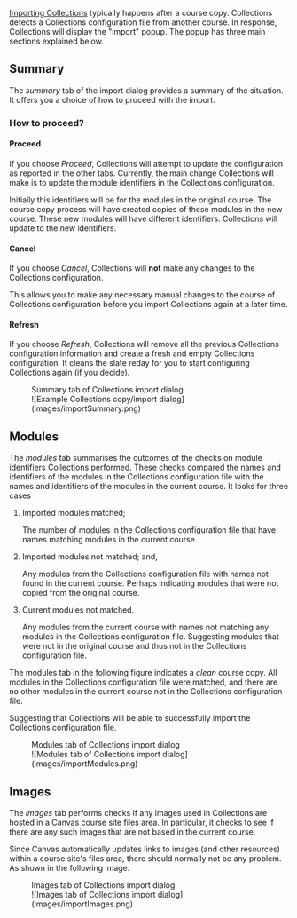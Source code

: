 <!--
 Copyright (C) 2023 David Jones
 
 This file is part of Canvas Collections.
 
 Canvas Collections is free software: you can redistribute it and/or modify
 it under the terms of the GNU General Public License as published by
 the Free Software Foundation, either version 3 of the License, or
 (at your option) any later version.
 
 Canvas Collections is distributed in the hope that it will be useful,
 but WITHOUT ANY WARRANTY; without even the implied warranty of
 MERCHANTABILITY or FITNESS FOR A PARTICULAR PURPOSE.  See the
 GNU General Public License for more details.
 
 You should have received a copy of the GNU General Public License
 along with Canvas Collections.  If not, see <http://www.gnu.org/licenses/>.
-->

[Importing Collections](overview.md) typically happens after a course copy. Collections detects a Collections configuration file from another course. In response, Collections will display the "import" popup. The popup has three main sections explained below.

## Summary

The _summary_ tab of the import dialog provides a summary of the situation. It offers you a choice of how to proceed with the import.

### How to proceed?

#### Proceed

If you choose _Proceed_, Collections will attempt to update the configuration as reported in the other tabs. Currently, the main change Collections will make is to update the module identifiers in the Collections configuration. 

Initially this identifiers will be for the modules in the original course. The course copy process will have created copies of these modules in the new course. These new modules will have different identifiers. Collections will update to the new identifiers.

#### Cancel

If you choose _Cancel_, Collections will **not** make any changes to the Collections configuration. 

This allows you to make any necessary manual changes to the course of Collections configuration before you import Collections again at a later time.


#### Refresh

If you choose _Refresh_, Collections will remove all the previous Collections configuration information and create a fresh and empty Collections configuration. It cleans the slate reday for you to start configuring Collections again (if you decide).

<figure markdown>
<figcaption>Summary tab of Collections import dialog</figcaption>
![Example Collections copy/import dialog](images/importSummary.png)
</figure>

## Modules

The _modules_ tab summarises the outcomes of the checks on module identifiers Collections performed. These checks compared the names and identifiers of the modules in the Collections configuration file with the names and identifiers of the modules in the current course. It looks for three cases

1. Imported modules matched;

    The number of modules in the Collections configuration file that have names matching modules in the current course. 

2. Imported modules not matched; and,

    Any modules from the Collections configuration file with names not found in the current course. Perhaps indicating modules that were not copied from the original course.

3. Current modules not matched.

    Any modules from the current course with names not matching any modules in the Collections configuration file. Suggesting modules that were not in the original course and thus not in the Collections configuration file.


The modules tab in the following figure indicates a _clean_ course copy. All modules in the Collections configuration file were matched, and there are no other modules in the current course not in the Collections configuration file.

Suggesting that Collections will be able to successfully import the Collections configuration file.

<figure markdown>
<figcaption>Modules tab of Collections import dialog</figcaption>
![Modules tab of Collections import dialog](images/importModules.png)
</figure>


## Images

The _images_ tab performs checks if any images used in Collections are hosted in a Canvas course site files area. In particular, it checks to see if there are any such images that are not based in the current course.

Since Canvas automatically updates links to images (and other resources) within a course site's files area, there should normally not be any problem. As shown in the following image.

<figure markdown>
<figcaption>Images tab of Collections import dialog</figcaption>
![Images tab of Collections import dialog](images/importImages.png)
</figure>

